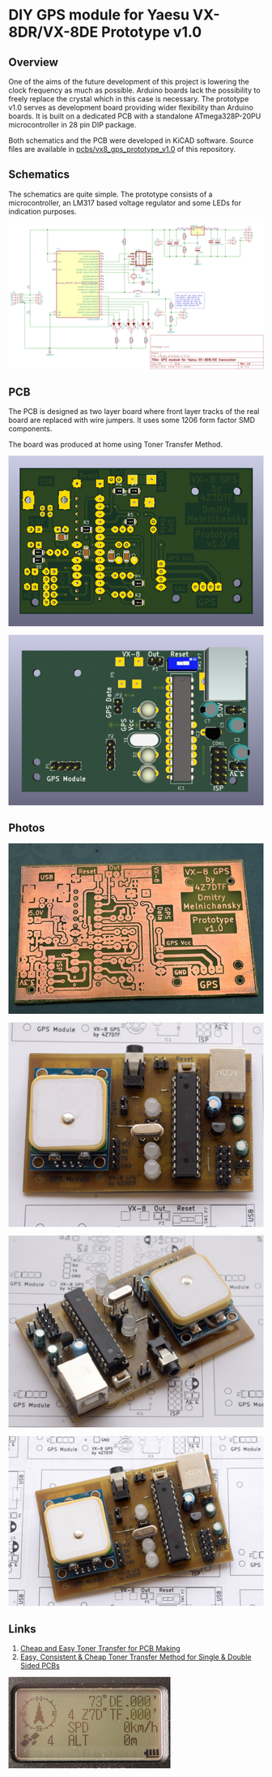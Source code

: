 # DIY GPS module for Yaesu VX-8DR/VX-8DE Prototype v1.0

## Overview

One of the aims of the future development of this project is lowering the clock frequency as much as possible. Arduino boards lack the possibility to freely replace the crystal which in this case is necessary. The prototype v1.0 serves as development board providing wider flexibility than Arduino boards. It is built on a dedicated PCB with a standalone ATmega328P-20PU microcontroller in 28 pin DIP package.

Both schematics and the PCB were developed in KiCAD software. Source files are available in [pcbs/vx8_gps_prototype_v1.0](https://github.com/4x1md/vx8_gps/blob/master/pcbs/vx8_gps_prototype_v1.0) of this repository.

## Schematics

The schematics are quite simple. The prototype consists of a microcontroller, an LM317 based voltage regulator and some LEDs for indication purposes.

![Schematic](https://raw.githubusercontent.com/4x1md/vx8_gps/master/docs/images/vx8_gps_prototype_v1.0_schematic.png)

## PCB

The PCB is designed as two layer board where front layer tracks of the real board are replaced with wire jumpers. It uses some 1206 form factor SMD components.

The board was produced at home using Toner Transfer Method.

![PCB](https://raw.githubusercontent.com/4x1md/vx8_gps/master/docs/images/vx8_gps_prototype_v1.0_pcb_0.png)

![PCB](https://raw.githubusercontent.com/4x1md/vx8_gps/master/docs/images/vx8_gps_prototype_v1.0_pcb_1.png)

## Photos

![PCB](https://raw.githubusercontent.com/4x1md/vx8_gps/master/docs/images/vx8_gps_prototype_v1.0_pcb_2.jpg)

![PCB](https://raw.githubusercontent.com/4x1md/vx8_gps/master/docs/images/vx8_gps_prototype_v1.0_pcb_3.jpg)

![PCB](https://raw.githubusercontent.com/4x1md/vx8_gps/master/docs/images/vx8_gps_prototype_v1.0_pcb_4.jpg)

![PCB](https://raw.githubusercontent.com/4x1md/vx8_gps/master/docs/images/vx8_gps_prototype_v1.0_pcb_5.jpg)

## Links

1. [Cheap and Easy Toner Transfer for PCB Making](http://www.instructables.com/id/Cheap-and-Easy-Toner-Transfer-for-PCB-Making/)
2. [Easy, Consistent & Cheap Toner Transfer Method for Single & Double Sided PCBs](http://www.instructables.com/id/Easy-Consistent-Cheap-Toner-Transfer-Method-for-Si/)


![73's](https://raw.githubusercontent.com/4x1md/vx8_gps/master/docs/images/vx8_73.jpg)
